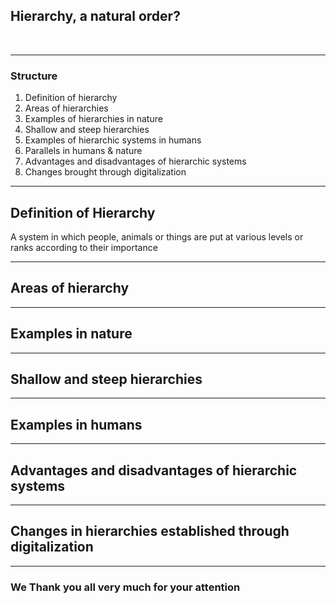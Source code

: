 <style>
    .slide {
        animation-name: slide;  
        animation-duration: 1s;               
        animation-iteration-count: 1;
    }
    @keyframes slide {
    from {  transform: translateX(-1000px)    }
    to   {  transform: translateX(0px) }
    }
</style>

<section data-background-image="bg1.png">
    <h2 id="topic"> Hierarchy, a natural order? </h2>
    <p id="creators"class="slide">A presentation by Philipp Beckmann and Laurens Terhoeven</p>
</section>


---

### Structure
1. Definition of hierarchy
1. Areas of hierarchies
1. Examples of hierarchies in nature
1. Shallow and steep hierarchies
1. Examples of hierarchic systems in humans
1. Parallels in humans & nature
1. Advantages and disadvantages of hierarchic systems
1. Changes brought through digitalization

---

## Definition of Hierarchy

A system in which people, animals or things are put at various levels or ranks according to their importance

---

## Areas of hierarchy


---

## Examples in nature

---

## Shallow and steep hierarchies

---

## Examples in humans

---

## Advantages and disadvantages of hierarchic systems

---

## Changes in hierarchies established through digitalization

---

### We Thank you all very much for your attention
